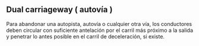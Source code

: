 
## Dual carriageway ( autovía )

Para abandonar una autopista, autovía o cualquier otra vía, los conductores deben circular con suficiente antelación por el carril más próximo a la salida y penetrar lo antes posible en el carril de deceleración, si existe.